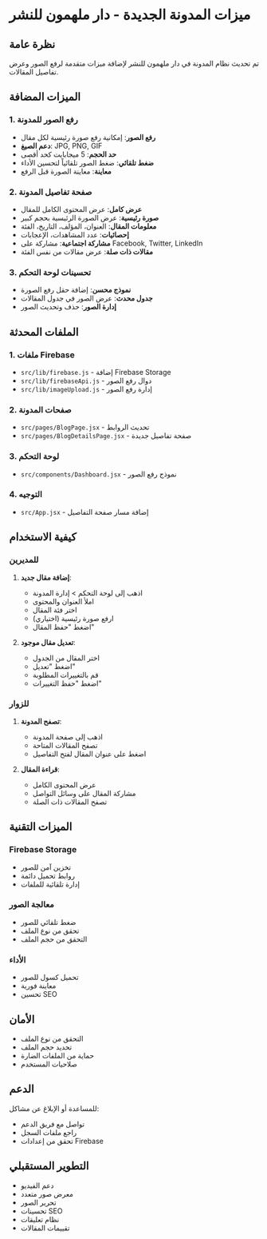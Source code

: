 # ميزات المدونة الجديدة - دار ملهمون للنشر

## نظرة عامة
تم تحديث نظام المدونة في دار ملهمون للنشر لإضافة ميزات متقدمة لرفع الصور وعرض تفاصيل المقالات.

## الميزات المضافة

### 1. رفع الصور للمدونة
- **رفع الصور**: إمكانية رفع صورة رئيسية لكل مقال
- **دعم الصيغ**: JPG, PNG, GIF
- **حد الحجم**: 5 ميجابايت كحد أقصى
- **ضغط تلقائي**: ضغط الصور تلقائياً لتحسين الأداء
- **معاينة**: معاينة الصورة قبل الرفع

### 2. صفحة تفاصيل المدونة
- **عرض كامل**: عرض المحتوى الكامل للمقال
- **صورة رئيسية**: عرض الصورة الرئيسية بحجم كبير
- **معلومات المقال**: العنوان، المؤلف، التاريخ، الفئة
- **إحصائيات**: عدد المشاهدات، الإعجابات
- **مشاركة اجتماعية**: مشاركة على Facebook, Twitter, LinkedIn
- **مقالات ذات صلة**: عرض مقالات من نفس الفئة

### 3. تحسينات لوحة التحكم
- **نموذج محسن**: إضافة حقل رفع الصورة
- **جدول محدث**: عرض الصور في جدول المقالات
- **إدارة الصور**: حذف وتحديث الصور

## الملفات المحدثة

### 1. ملفات Firebase
- `src/lib/firebase.js` - إضافة Firebase Storage
- `src/lib/firebaseApi.js` - دوال رفع الصور
- `src/lib/imageUpload.js` - إدارة رفع الصور

### 2. صفحات المدونة
- `src/pages/BlogPage.jsx` - تحديث الروابط
- `src/pages/BlogDetailsPage.jsx` - صفحة تفاصيل جديدة

### 3. لوحة التحكم
- `src/components/Dashboard.jsx` - نموذج رفع الصور

### 4. التوجيه
- `src/App.jsx` - إضافة مسار صفحة التفاصيل

## كيفية الاستخدام

### للمديرين
1. **إضافة مقال جديد**:
   - اذهب إلى لوحة التحكم > إدارة المدونة
   - املأ العنوان والمحتوى
   - اختر فئة المقال
   - ارفع صورة رئيسية (اختياري)
   - اضغط "حفظ المقال"

2. **تعديل مقال موجود**:
   - اختر المقال من الجدول
   - اضغط "تعديل"
   - قم بالتغييرات المطلوبة
   - اضغط "حفظ التغييرات"

### للزوار
1. **تصفح المدونة**:
   - اذهب إلى صفحة المدونة
   - تصفح المقالات المتاحة
   - اضغط على عنوان المقال لفتح التفاصيل

2. **قراءة المقال**:
   - عرض المحتوى الكامل
   - مشاركة المقال على وسائل التواصل
   - تصفح المقالات ذات الصلة

## الميزات التقنية

### Firebase Storage
- تخزين آمن للصور
- روابط تحميل دائمة
- إدارة تلقائية للملفات

### معالجة الصور
- ضغط تلقائي للصور
- تحقق من نوع الملف
- التحقق من حجم الملف

### الأداء
- تحميل كسول للصور
- معاينة فورية
- تحسين SEO

## الأمان
- التحقق من نوع الملف
- تحديد حجم الملف
- حماية من الملفات الضارة
- صلاحيات المستخدم

## الدعم
للمساعدة أو الإبلاغ عن مشاكل:
- تواصل مع فريق الدعم
- راجع ملفات السجل
- تحقق من إعدادات Firebase

## التطوير المستقبلي
- دعم الفيديو
- معرض صور متعدد
- تحرير الصور
- تحسينات SEO
- نظام تعليقات
- تقييمات المقالات

